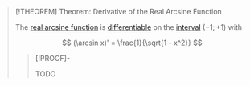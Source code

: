 >[!THEOREM] Theorem: Derivative of the Real Arcsine Function
>
>The [real arcsine function](Real%20Arcsine%20Function.md) is [differentiable](../../../Differentiation/index.md) on the [interval](../../../../../../../Set%20Theory/Ordering/Intervals.md) $(-1;+1)$ with
>
>$$
>(\arcsin x)' = \frac{1}{\sqrt{1 - x^2}}
>$$
>
>>[!PROOF]-
>>
>>TODO
>>
>